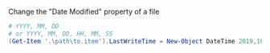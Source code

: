 Change the "Date Modified" property of a file
```powershell
# YYYY, MM, DD
# or YYYY, MM, DD, HH, MM, SS
(Get-Item '.\path\to.item').LastWriteTime = New-Object DateTime 2019,10,27, 21,24,56
```
